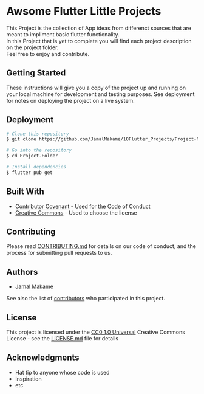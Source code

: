 # Awsome Flutter Little Projects

This Project is the collection of App ideas from differenct sources that are meant to impliment basic flutter functionality.
<br>
In this Project that is yet to complete you will find each project description on the project folder.
<br>
Feel free to enjoy and contribute.


## Getting Started

These instructions will give you a copy of the project up and running on
your local machine for development and testing purposes. See deployment
for notes on deploying the project on a live system.

## Deployment

```bash
# Clone this repository
$ git clone https://github.com/JamalMakame/10Flutter_Projects/Project-Name

# Go into the repository
$ cd Project-Folder

# Install dependencies
$ flutter pub get

```

## Built With

  - [Contributor Covenant](https://www.contributor-covenant.org/) - Used
    for the Code of Conduct
  - [Creative Commons](https://creativecommons.org/) - Used to choose
    the license

## Contributing

Please read [CONTRIBUTING.md](CONTRIBUTING.md) for details on our code
of conduct, and the process for submitting pull requests to us.


## Authors
-
    [Jamal Makame](https://github.com/JamalMakame)

See also the list of
[contributors](https://github.com/JamalMakame/contributors)
who participated in this project.

## License

This project is licensed under the [CC0 1.0 Universal](LICENSE.md)
Creative Commons License - see the [LICENSE.md](LICENSE.md) file for
details

## Acknowledgments

  - Hat tip to anyone whose code is used
  - Inspiration
  - etc
